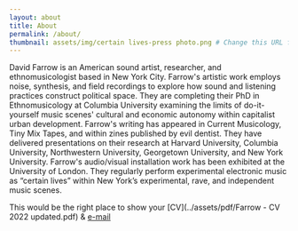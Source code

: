 ```yaml
---
layout: about
title: About
permalink: /about/
thumbnail: assets/img/certain lives-press photo.png # Change this URL for diff profile picture
---
```


David Farrow is an American sound artist, researcher, and ethnomusicologist based in New York City. Farrow's artistic work employs noise, synthesis, and field recordings to explore how sound and listening practices construct political space. They are completing their PhD in Ethnomusicology at Columbia University examining the limits of do-it-yourself music scenes' cultural and economic autonomy within capitalist urban development. Farrow's writing has appeared in Current Musicology, Tiny Mix Tapes, and within zines published by evil dentist. They have delivered presentations on their research at Harvard University, Columbia University, Northwestern University, Georgetown University, and New York University. Farrow's audio/visual installation work has been exhibited at the University of London. They regularly perform experimental electronic music as “certain lives” within New York’s experimental, rave, and independent music scenes.


This would be the right place to show your [CV](../assets/pdf/Farrow - CV 2022 updated.pdf) & [e-mail](mailto:certainlives@gmail.com?subject=hey)
